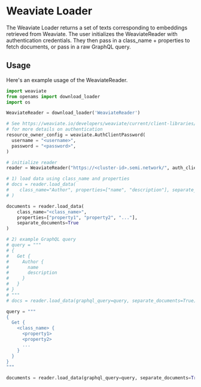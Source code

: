 # Weaviate Loader

The Weaviate Loader returns a set of texts corresponding to embeddings retrieved from Weaviate.
The user initializes the WeaviateReader with authentication credentials. 
They then pass in a class_name + properties to fetch documents, or pass in a raw GraphQL query.

## Usage

Here's an example usage of the WeaviateReader.

```python
import weaviate
from openams import download_loader
import os

WeaviateReader = download_loader('WeaviateReader')

# See https://weaviate.io/developers/weaviate/current/client-libraries/python.html
# for more details on authentication
resource_owner_config = weaviate.AuthClientPassword(
  username = "<username>", 
  password = "<password>", 
)

# initialize reader
reader = WeaviateReader("https://<cluster-id>.semi.network/", auth_client_secret=resource_owner_config)

# 1) load data using class_name and properties
# docs = reader.load_data(
#    class_name="Author", properties=["name", "description"], separate_documents=True
# )

documents = reader.load_data(
    class_name="<class_name>", 
    properties=["property1", "property2", "..."], 
    separate_documents=True
)

# 2) example GraphQL query
# query = """
# {
#   Get {
#     Author {
#       name
#       description
#     }
#   }
# }
# """
# docs = reader.load_data(graphql_query=query, separate_documents=True)

query = """
{
  Get {
    <class_name> {
      <property1>
      <property2>
      ...
    }
  }
}
"""

documents = reader.load_data(graphql_query=query, separate_documents=True)



```
